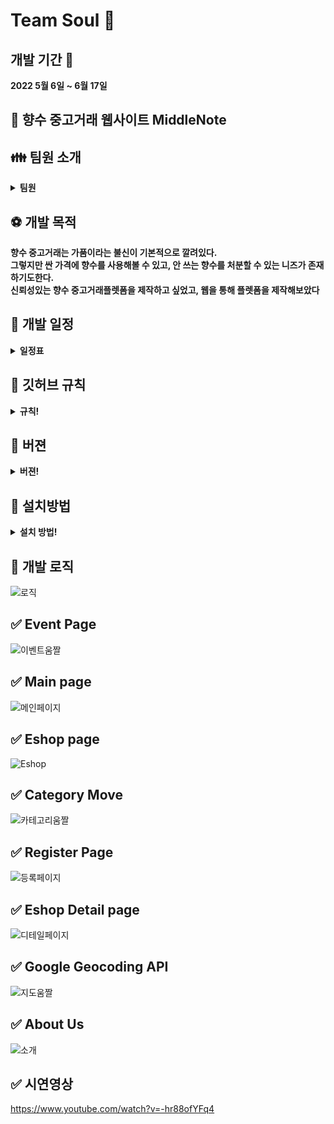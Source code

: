 # Team Soul :pushpin:

## 개발 기간 :triangular_flag_on_post:
<b> 2022 5월 6일 ~ 6월 17일 </b>

## :notebook: 향수 중고거래 웹사이트 MiddleNote

## :family: 팀원 소개
<details markdown="1">
<summary><strong>팀원</strong></summary>

* 팀장 정종현(jong-jh) [Github](https://github.com/jong-jh) <br>
    * BootStrap을 이용한 Register Page 구현 
    * BootStrap을 이용한 Main Page 구현
    * BootStrap을 이용한 About Page 구현
* 팀원 권성민(kwonja) [Github](https://github.com/kwonja) <br>
    * Jquery를 이용한 Scroll Event Page 구현
    * JavaScript를 이용한 로그인/회원가입 Page 구현
    * Google Map Geocoding API를 이용한 출발/도착지 & 직선거리 계산 구현
    * Express를 이용한 Server 구현
* 팀원 손영재(youngjaeee) [Github](https://github.com/youngjaeee) <br> 
    * BootStrap을 이용한 Eshop Page 구현
    * BootStrap을 이용한 Eshop Detail Page 구현
    * Local Storage를 사용한 Data 관리
</details>

## :soccer: 개발 목적
<b> 향수 중고거래는 가품이라는 불신이 기본적으로 깔려있다.<br>
   그렇지만 싼 가격에 향수를 사용해볼 수 있고, 안 쓰는 향수를 처분할 수 있는 니즈가 존재하기도한다.<br>
   신뢰성있는 향수 중고거래플렛폼을 제작하고 싶었고, 웹을 통해 플렛폼을 제작해보았다 </b>

## :calendar: 개발 일정
<details markdown="1">
<summary><strong>일정표</strong></summary>

![개발일정](https://user-images.githubusercontent.com/42410000/174437719-12d2b67f-9d61-41e5-a166-106c473bec8d.png)

</details>

## :blue_book: 깃허브 규칙
<details markdown="1">
<summary><strong>규칙!</strong></summary>
 <h3>1. Divde Develop Part </h3>
 <h3>2. Make Issue </h3>
 <h3>3. Make branch accroding to issue number  </h3>
 <h3>4. Final Modification merge to main branch  </h3>
</details>

## :green_book: 버젼
<details markdown="1">
<summary><strong>버젼!</strong></summary>
 <h3>Visual Code 1.68.1</h3>
 <h3>BootStrap v5.0.2</h3>
 <h3>Jqery 1.11.3</h3>
 <h3>Node Js v16.15.0</h3>
 <h3>Express 4.18.1</h3>
 </details>
 
 ## :closed_book: 설치방법
<details markdown="1">
<summary><strong>설치 방법!</strong></summary>
 <h3>1. Install Visual Code</h3>
 <h3>2. Make File[name : web] </h3>
 <h3>3. Check Version [File]->[Open Folder]->[name : web] </h3>
 <h3>5. Run 'alt + b' or F5[Debug]</h3>
</details>

## :orange_book: 개발 로직
![로직](https://user-images.githubusercontent.com/42410000/174809693-6b5e835c-6188-46be-988a-aeae028f3be2.png)

## ✅ Event Page

![이벤트움짤](https://user-images.githubusercontent.com/42410000/174438090-6a8295d0-0ba0-4c9b-b973-b8b22634d550.gif)

## ✅ Main page

![메인페이지](https://user-images.githubusercontent.com/42410000/174448082-2c46b864-f1c2-44b3-a370-3341fd3973c4.gif)

## ✅ Eshop page

![Eshop](https://user-images.githubusercontent.com/42410000/174448120-bcbd69af-3510-4c0f-85ca-af8fe85f5ddc.gif)

## ✅ Category Move

![카테고리움짤](https://user-images.githubusercontent.com/42410000/174438330-fb1951b1-228b-426b-b90c-43fcd92f2327.gif)

## ✅ Register Page

![등록페이지](https://user-images.githubusercontent.com/42410000/174449059-5db0a76c-2218-40df-a837-bb6a14804b79.gif)

## ✅ Eshop Detail page

![디테일페이지](https://user-images.githubusercontent.com/42410000/174448651-42d25fea-2468-4d20-9ee7-7fedfd214d0f.gif)

## ✅ Google Geocoding API

![지도움짤](https://user-images.githubusercontent.com/42410000/174438130-68235766-b21d-4c23-a31d-2618f8328dcd.gif)

## ✅ About Us

![소개](https://user-images.githubusercontent.com/42410000/174448148-a4bbd66c-fc15-4545-9ad6-fb3bc3cecba8.gif)

## ✅ 시연영상
https://www.youtube.com/watch?v=-hr88ofYFq4

